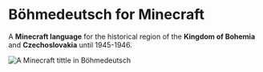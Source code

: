 # Böhmedeutsch for Minecraft
A **Minecraft language** for the historical region of the **Kingdom of Bohemia** and **Czechoslovakia** until 1945-1946.

![A Minecraft tittle in Böhmedeutsch]([[http://url/to/img.png](https://drive.google.com/file/d/1GpcbRi8hV9hfmfndnWeVZsUlLHE-sFZF/view?usp=sharing](https://drive.google.com/u/0/drive-viewer/AKGpihaZs8vSzFd7PK6bZLJjvRi9OsTYu50rKWw1AUUeLGJpkmUq3LtsvuhnGDNVrRyX0bvg9IwvT0ypuTxu7lUvw6UDVz7ffad6gWs=s2560)))
